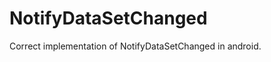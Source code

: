 NotifyDataSetChanged
====================

Correct implementation of NotifyDataSetChanged in android.

